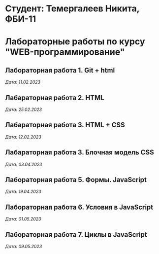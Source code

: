 # Студент: Темергалеев Никита, ФБИ-11

# Лабораторные работы по курсу "WEB-программирование"

## Лабораторная работа 1. Git + html
*Дата: 11.02.2023*

## Лабараторная работа 2. HTML
*Дата: 25.02.2023*

## Лабараторная работа 3. HTML + CSS
*Дата: 12.02.2023*

## Лабараторная работа 3. Блочная модель CSS
*Дата: 03.04.2023*

## Лабораторная работа 5. Формы. JavaScript
*Дата: 19.04.2023*

## Лабораторная работа 6. Условия в JavaScript
*Дата: 01.05.2023*

## Лабораторная работа 7. Циклы в JavaScript
*Дата: 09.05.2023*
